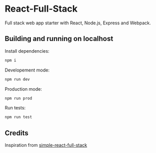 # React-Full-Stack

Full stack web app starter with React, Node.js, Express and Webpack.

## Building and running on localhost

Install dependencies:

```sh
npm i
```

Developement mode:

```sh
npm run dev
```

Production mode:

```sh
npm run prod
```

Run tests:

```sh
npm run test
```

## Credits

Inspiration from [simple-react-full-stack](https://github.com/crsandeep/simple-react-full-stack)
